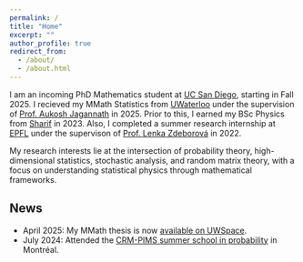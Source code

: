 ```yaml
---
permalink: /
title: "Home"
excerpt: ""
author_profile: true
redirect_from: 
  - /about/
  - /about.html
---
```


I am an incoming PhD Mathematics student at [UC San Diego](https://ucsd.edu/), starting in Fall 2025. I recieved my MMath Statistics from [UWaterloo](https://uwaterloo.ca/) under the supervision of [Prof. Aukosh Jagannath](https://aukosh.github.io/) in 2025. Prior to this, I earned my BSc Physics from [Sharif](https://en.sharif.ir/) in 2023. Also, I completed a summer research internship at [EPFL](https://www.epfl.ch/en/) under the supervison of [Prof. Lenka Zdeborová](https://people.epfl.ch/lenka.zdeborova/?lang=en) in 2022.  

My research interests lie at the intersection of probability theory, high-dimensional statistics, stochastic analysis, and random matrix theory, with a focus on understanding statistical physics through mathematical frameworks.

## News
- April 2025: My MMath thesis is now [available on UWSpace](https://hdl.handle.net/10012/21642).
- July 2024: Attended the [CRM-PIMS summer school in probability](https://personal.math.ubc.ca/~angel/ssprob24/) in Montréal.
